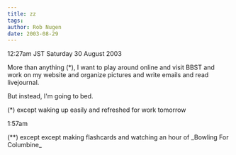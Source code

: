 ```yaml
---
title: zz
tags: 
author: Rob Nugen
date: 2003-08-29
---
```


<p class=date>12:27am JST Saturday 30 August 2003</p>

<p>More than anything (*), I want to play around online and visit BBST
and work on my website and organize pictures and write emails and read
livejournal.</p>

<p>But instead, I'm going to bed.</p>

<p>(*) except waking up easily and refreshed for work tomorrow</p>

<p class=date>1:57am</p>

<p>(**) except except making flashcards and watching an hour of
_Bowling For Columbine_</p>
